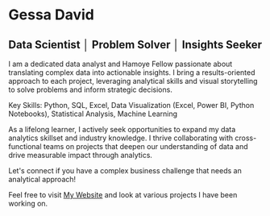 # Gessa David
## Data Scientist │ Problem Solver │ Insights Seeker
I am a dedicated data analyst and Hamoye Fellow passionate about translating complex data into actionable insights. I bring a results-oriented approach to each project, leveraging analytical skills and visual storytelling to solve problems and inform strategic decisions.

Key Skills: Python, SQL, Excel, Data Visualization (Excel, Power BI, Python Notebooks), Statistical Analysis, Machine Learning

As a lifelong learner, I actively seek opportunities to expand my data analytics skillset and industry knowledge. I thrive collaborating with cross-functional teams on projects that deepen our understanding of data and drive measurable impact through analytics.

Let's connect if you have a complex business challenge that needs an analytical approach!

Feel free to visit [My Website](https://gessa2020.github.io/) and look at various projects I have been working on.
